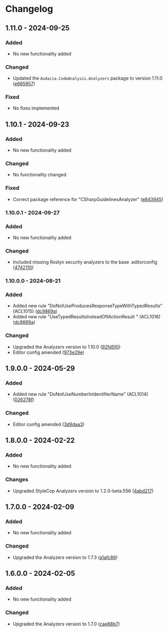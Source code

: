 ﻿# Changelog

## 1.11.0 - 2024-09-25
### Added
- No new functionality added

### Changed
- Updated the `Audacia.CodeAnalysis.Analyzers` package to version 1.11.0 ([e685957](https://github.com/audaciaconsulting/Audacia.CodeAnalysis/commit/e685957748ac98304bdf3f0dc8c693848d928a7d))

### Fixed
- No fixes implemented

## 1.10.1 - 2024-09-23
### Added
- No new functionality added

### Changed
- No functionality changed

### Fixed
- Correct package reference for "CSharpGuidelinesAnalyzer" ([e843945](https://github.com/audaciaconsulting/Audacia.CodeAnalysis/commit/e843945f9a791fac19ab1e7fe0f53415a6839ae6))

### 1.10.0.1 - 2024-09-27
### Added
- No new functionality added

### Changed
- Included missing Roslyn security analyzers to the base .editorconfig ([4742110](https://github.com/audaciaconsulting/Audacia.CodeAnalysis/commit/4742110aafc8de0df1e8def6150089c3aae9848c))

### 1.10.0.0 - 2024-08-21
### Added
- Added new rule "DoNotUseProducesResponseTypeWithTypedResults" (ACL1015) ([dc9869a](https://github.com/audaciaconsulting/Audacia.CodeAnalysis/pull/31/commits/dc9869a388a3343ff6bedb613b224ec9a6205e86))
- Added new rule "UseTypedResultsInsteadOfIActionResult " (ACL1016) ([dc9869a](https://github.com/audaciaconsulting/Audacia.CodeAnalysis/pull/31/commits/dc9869a388a3343ff6bedb613b224ec9a6205e86))

### Changed
- Upgraded the Analyzers version to 1.10.0 ([92fd5f0](https://github.com/audaciaconsulting/Audacia.CodeAnalysis/pull/34/commits/92fd5f0f6b2aac0cc9103c2cda3f496d6acccc7b))
- Editor config amended ([973e29e](https://github.com/audaciaconsulting/Audacia.CodeAnalysis/pull/34/commits/973e29eecef1d74d546c66c53767413fd98fa568))

## 1.9.0.0 - 2024-05-29
### Added
- Added new rule "DoNotUseNumberInIdentifierName" (ACL1014) ([026278f](https://github.com/audaciaconsulting/Audacia.CodeAnalysis/pull/28/commits/026278fa0f9ce31b0092b0b507f23ef793970061))

### Changed
- Editor config amended ([3d9daa3](https://github.com/audaciaconsulting/Audacia.CodeAnalysis/pull/28/commits/3d9daa37685795c592959a205e1125c6441a3f53))

## 1.8.0.0 - 2024-02-22
### Added
- No new functionality added

### Changes
- Upgraded StyleCop Analyzers version to 1.2.0-beta.556 ([4abd217](https://github.com/audaciaconsulting/Audacia.CodeAnalysis/pull/21/commits/4abd217c57064e2c5a8bbcc5f5560fac35632648))

## 1.7.0.0 - 2024-02-09
### Added
- No new functionality added

### Changed
- Upgraded the Analyzers version to 1.7.3 ([a1afc86](https://github.com/audaciaconsulting/Audacia.CodeAnalysis/pull/17/commits/a1afc8676b85e47b05f5c1087ed59f3899dc587e))

## 1.6.0.0 - 2024-02-05
### Added
- No new functionality added

### Changed
- Upgraded the Analyzers version to 1.7.0 ([cae88b7](https://github.com/audaciaconsulting/Audacia.CodeAnalysis/pull/13/commits/cae88b7952e615fcb6ef6344ca6256b3c0945164))
